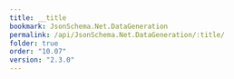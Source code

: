 ```yaml
---
title: __title
bookmark: JsonSchema.Net.DataGeneration
permalink: /api/JsonSchema.Net.DataGeneration/:title/
folder: true
order: "10.07"
version: "2.3.0"
---
```


